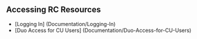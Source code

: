 ## Accessing RC Resources ##
* [Logging In] (Documentation/Logging-In)
* [Duo Access for CU Users] (Documentation/Duo-Access-for-CU-Users)

